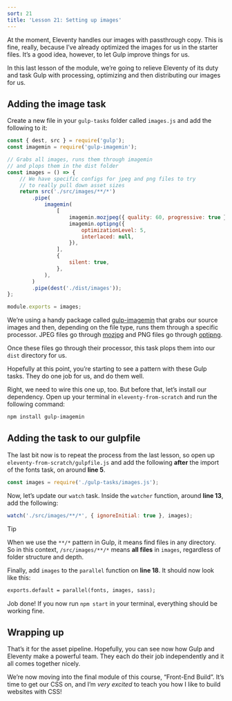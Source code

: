 ```yaml
---
sort: 21
title: 'Lesson 21: Setting up images'
---
```


At the moment, Eleventy handles our images with passthrough copy. This is fine, really, because I’ve already optimized the images for us in the starter files. It’s a good idea, however, to let Gulp improve things for us.

In this last lesson of the module, we’re going to relieve Eleventy of its duty and task Gulp with processing, optimizing and then distributing our images for us.

## Adding the image task

Create a new file in your `gulp-tasks` folder called `images.js` and add the following to it:

<!-- cspell:disable -->

```js
const { dest, src } = require('gulp');
const imagemin = require('gulp-imagemin');

// Grabs all images, runs them through imagemin
// and plops them in the dist folder
const images = () => {
	// We have specific configs for jpeg and png files to try
	// to really pull down asset sizes
	return src('./src/images/**/*')
		.pipe(
			imagemin(
				[
					imagemin.mozjpeg({ quality: 60, progressive: true }),
					imagemin.optipng({
						optimizationLevel: 5,
						interlaced: null,
					}),
				],
				{
					silent: true,
				},
			),
		)
		.pipe(dest('./dist/images'));
};

module.exports = images;
```

We’re using a handy package called [gulp-imagemin](https://www.npmjs.com/package/gulp-imagemin) that grabs our source images and then, depending on the file type, runs them through a specific processor. JPEG files go through [mozjpg](https://github.com/mozilla/mozjpeg) and PNG files go through [optipng](https://www.npmjs.com/package/optipng).

<!-- cspell:enable -->

Once these files go through their processor, this task plops them into our `dist` directory for us.

Hopefully at this point, you’re starting to see a pattern with these Gulp tasks. They do one job for us, and do them well.

Right, we need to wire this one up, too. But before that, let’s install our dependency. Open up your terminal in `eleventy-from-scratch` and run the following command:

```sh
npm install gulp-imagemin
```

## Adding the task to our gulpfile

The last bit now is to repeat the process from the last lesson, so open up `eleventy-from-scratch/gulpfile.js` and add the following **after** the import of the fonts task, on around **line 5**.

```js
const images = require('./gulp-tasks/images.js');
```

Now, let’s update our `watch` task. Inside the `watcher` function, around **line 13**, add the following:

```js
watch('./src/images/**/*', { ignoreInitial: true }, images);
```

> [!TIP]
> When we use the `**/*` pattern in Gulp, it means find files in any directory. So in this context, `/src/images/**/*` means **all files** in `images`, regardless of folder structure and depth.

Finally, add `images` to the `parallel` function on **line 18**. It should now look like this:

```diff
exports.default = parallel(fonts, images, sass);
```

Job done! If you now run `npm start` in your terminal, everything should be working fine.

## Wrapping up

That’s it for the asset pipeline. Hopefully, you can see now how Gulp and Eleventy make a powerful team. They each do their job independently and it all comes together nicely.

We’re now moving into the final module of this course, “Front-End Build”. It’s time to get our CSS on, and I’m _very excited_ to teach you how I like to build websites with CSS!
